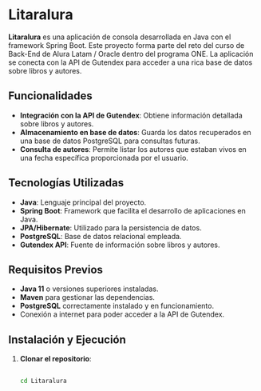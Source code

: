 
# Litaralura

**Litaralura** es una aplicación de consola desarrollada en Java con el framework Spring Boot. Este proyecto forma parte del reto del curso de Back-End de Alura Latam / Oracle dentro del programa ONE. La aplicación se conecta con la API de Gutendex para acceder a una rica base de datos sobre libros y autores.

## Funcionalidades

- **Integración con la API de Gutendex**: Obtiene información detallada sobre libros y autores.
- **Almacenamiento en base de datos**: Guarda los datos recuperados en una base de datos PostgreSQL para consultas futuras.
- **Consulta de autores**: Permite listar los autores que estaban vivos en una fecha específica proporcionada por el usuario.

## Tecnologías Utilizadas

- **Java**: Lenguaje principal del proyecto.
- **Spring Boot**: Framework que facilita el desarrollo de aplicaciones en Java.
- **JPA/Hibernate**: Utilizado para la persistencia de datos.
- **PostgreSQL**: Base de datos relacional empleada.
- **Gutendex API**: Fuente de información sobre libros y autores.

## Requisitos Previos

- **Java 11** o versiones superiores instaladas.
- **Maven** para gestionar las dependencias.
- **PostgreSQL** correctamente instalado y en funcionamiento.
- Conexión a internet para poder acceder a la API de Gutendex.

## Instalación y Ejecución

1. **Clonar el repositorio**:

   ```bash
  
   cd Litaralura
